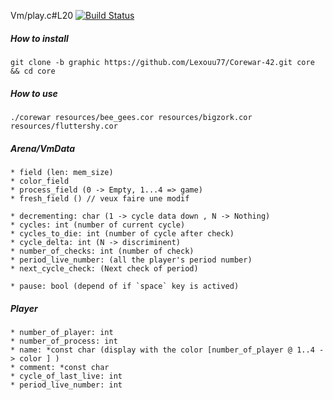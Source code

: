 Vm/play.c#L20
[![Build Status](https://travis-ci.com/Lexouu77/Corewar-42.svg?token=q2S96ySaNvqWCnFGoWGd&branch=master)](https://travis-ci.com/Lexouu77/Corewar-42)

##### How to install
```shell
git clone -b graphic https://github.com/Lexouu77/Corewar-42.git core && cd core
```

##### How to use
```shell
./corewar resources/bee_gees.cor resources/bigzork.cor resources/fluttershy.cor
```

##### Arena/VmData
```
* field (len: mem_size)
* color_field
* process_field (0 -> Empty, 1...4 => game)
* fresh_field () // veux faire une modif

* decrementing: char (1 -> cycle data down , N -> Nothing)
* cycles: int (number of current cycle)
* cycles_to_die: int (number of cycle after check)
* cycle_delta: int (N -> discriminent)
* number_of_checks: int (number of check)
* period_live_number: (all the player's period number)
* next_cycle_check: (Next check of period)

* pause: bool (depend of if `space` key is actived)
```

##### Player
```
* number_of_player: int
* number_of_process: int
* name: *const char (display with the color [number_of_player @ 1..4 -> color ] )
* comment: *const char
* cycle_of_last_live: int
* period_live_number: int
```
